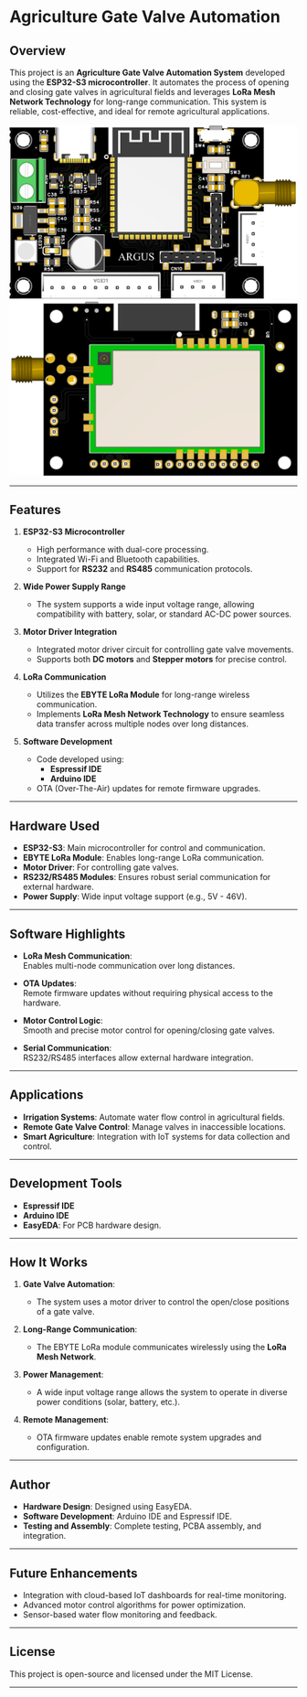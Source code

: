 # Agriculture Gate Valve Automation

## Overview
This project is an **Agriculture Gate Valve Automation System** developed using the **ESP32-S3 microcontroller**. It automates the process of opening and closing gate valves in agricultural fields and leverages **LoRa Mesh Network Technology** for long-range communication. This system is reliable, cost-effective, and ideal for remote agricultural applications.

![ESP32 Lora Automation Front](https://github.com/karthirilla/karthikrilla.github.io/blob/main/PROJECTS/AGRICULTURE%20GATE%20VALVE%20AUTOMATION/ESP32_LORA_AUTOMATION_FRONT.png)
![ESP32 Lora Automation Back](https://github.com/karthirilla/karthikrilla.github.io/blob/main/PROJECTS/AGRICULTURE%20GATE%20VALVE%20AUTOMATION/ESP32_LORA_AUTOMATION_BACK.png)


---

## Features

1. **ESP32-S3 Microcontroller**
   - High performance with dual-core processing.
   - Integrated Wi-Fi and Bluetooth capabilities.
   - Support for **RS232** and **RS485** communication protocols.
   
2. **Wide Power Supply Range**
   - The system supports a wide input voltage range, allowing compatibility with battery, solar, or standard AC-DC power sources.

3. **Motor Driver Integration**
   - Integrated motor driver circuit for controlling gate valve movements.
   - Supports both **DC motors** and **Stepper motors** for precise control.

4. **LoRa Communication**
   - Utilizes the **EBYTE LoRa Module** for long-range wireless communication.
   - Implements **LoRa Mesh Network Technology** to ensure seamless data transfer across multiple nodes over long distances.

5. **Software Development**
   - Code developed using:
     - **Espressif IDE**  
     - **Arduino IDE**
   - OTA (Over-The-Air) updates for remote firmware upgrades.

---

## Hardware Used

- **ESP32-S3**: Main microcontroller for control and communication.  
- **EBYTE LoRa Module**: Enables long-range LoRa communication.  
- **Motor Driver**: For controlling gate valves.  
- **RS232/RS485 Modules**: Ensures robust serial communication for external hardware.  
- **Power Supply**: Wide input voltage support (e.g., 5V - 46V).  

---

## Software Highlights

- **LoRa Mesh Communication**:  
   Enables multi-node communication over long distances.  

- **OTA Updates**:  
   Remote firmware updates without requiring physical access to the hardware.

- **Motor Control Logic**:  
   Smooth and precise motor control for opening/closing gate valves.  

- **Serial Communication**:  
   RS232/RS485 interfaces allow external hardware integration.

---

## Applications

- **Irrigation Systems**: Automate water flow control in agricultural fields.  
- **Remote Gate Valve Control**: Manage valves in inaccessible locations.  
- **Smart Agriculture**: Integration with IoT systems for data collection and control.  

---

## Development Tools

- **Espressif IDE**  
- **Arduino IDE**  
- **EasyEDA**: For PCB hardware design.

---

## How It Works

1. **Gate Valve Automation**:  
   - The system uses a motor driver to control the open/close positions of a gate valve.

2. **Long-Range Communication**:  
   - The EBYTE LoRa module communicates wirelessly using the **LoRa Mesh Network**.

3. **Power Management**:  
   - A wide input voltage range allows the system to operate in diverse power conditions (solar, battery, etc.).

4. **Remote Management**:  
   - OTA firmware updates enable remote system upgrades and configuration.

---

## Author

- **Hardware Design**: Designed using EasyEDA.  
- **Software Development**: Arduino IDE and Espressif IDE.  
- **Testing and Assembly**: Complete testing, PCBA assembly, and integration.

---

## Future Enhancements

- Integration with cloud-based IoT dashboards for real-time monitoring.  
- Advanced motor control algorithms for power optimization.  
- Sensor-based water flow monitoring and feedback.  

---

## License

This project is open-source and licensed under the MIT License.

---

